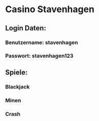 # Casino Stavenhagen
## Login Daten:
### Benutzername: stavenhagen
### Passwort: stavenhagen123

## Spiele:
### Blackjack
### Minen
### Crash

